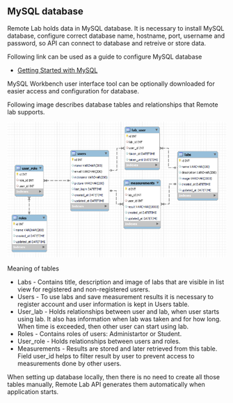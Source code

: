 ## MySQL database

Remote Lab holds data in MySQL database. It is necessary to install MySQL database, configure correct database name, hostname, port, username and password, so API can connect to database and retreive or store data.

Following link can be used as a guide to configure MySQL database
- [Getting Started with MySQL](https://dev.mysql.com/doc/mysql-getting-started/en/)

MySQL Workbench user interface tool can be optionally downloaded for easier access and configuration for database.

Following image describes database tables and relationships that Remote lab supports.

![image](https://raw.githubusercontent.com/PhysicsRemotelab/documentation/gh-pages/img/tables.png)

Meaning of tables
- Labs - Contains title, description and image of labs that are visible in list view for registered and non-registered usrers.
- Users - To use labs and save measurement results it is necessary to register account and user information is kept in Users table.
- User_lab - Holds relationships between user and lab, when user starts using lab. It also has information when lab was taken and for how long. When time is exceeded, then other user can start using lab.
- Roles - Contains roles of users: Administartor or Student.
- User_role - Holds relationships between users and roles.
- Measurements - Results are stored and later retrieved from this table. Field user_id helps to filter result by user to prevent access to measurements done by other users. 

When setting up database locally, then there is no need to create all those tables manually, Remote Lab API generates them automatically when application starts.
